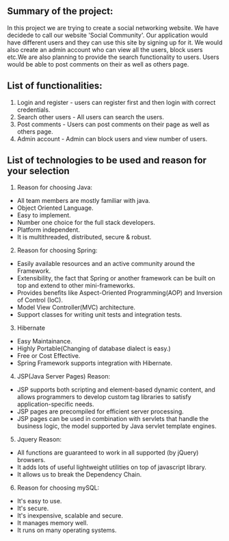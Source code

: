 ## Summary of the project:
In this project we are trying to create a social networking website. We have decidede to call our website 'Social Community'. 
Our application would have different users and they can use this site by signing up for it. We would also create an admin account who can view all the users,
block users etc.We are also planning to provide the search functionality to users. Users would be able to post comments on their as well as others page.

## List of functionalities:
1. Login and register - users can register first and then login with correct credentials.
2. Search other users - All users can search the users.
3. Post comments - Users can post comments on their page as well as others page.
4. Admin account - Admin can block users and view number of users.

## List of technologies to be used and reason for your selection
1. Reason for choosing Java:
  * All team members are mostly familiar with java.
  * Object Oriented Language.
  * Easy to implement.
  * Number one choice for the full stack developers.
  * Platform independent.
  * It is multithreaded, distributed, secure & robust.
2. Reason for choosing Spring:
  * Easily available resources and an active community around the Framework.
  * Extensibility, the fact that Spring or another framework can be built on top and extend to other mini-frameworks.
  * Provides benefits like Aspect-Oriented Programming(AOP) and Inversion of Control (IoC).
  * Model View Controller(MVC) architecture.
  * Support classes for writing unit tests and integration tests.
3. Hibernate
  * Easy Maintainance.
  * Highly Portable(Changing of database dialect is easy.)
  * Free or Cost Effective.
  * Spring Framework supports integration with Hibernate.
4. JSP(Java Server Pages) Reason:
  * JSP supports both scripting and element-based dynamic content, and allows programmers to develop custom tag libraries to satisfy application-specific needs.
  * JSP pages are precompiled for efficient server processing.
  * JSP pages can be used in combination with servlets that handle the business logic, the model supported by Java servlet template engines.
5. Jquery Reason:
  * All functions are guaranteed to work in all supported (by jQuery) browsers.
  * It adds lots of useful lightweight utilities on top of javascript library.
  * It allows us to break the Dependency Chain.
6. Reason for choosing mySQL:
  * It's easy to use.
  * It's secure.
  * It's inexpensive, scalable and secure.
  * It manages memory well.
  * It runs on many operating systems.
